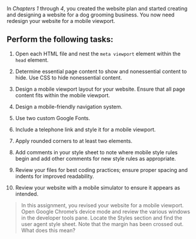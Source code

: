 <!--practice-->
In *Chapters 1* through *4*, you created the website plan and started creating and designing a website for a dog grooming business. You now need redesign your website for a mobile viewport. 

## Perform the following tasks:

1. Open each HTML file and nest the `meta viewport` element within the `head` element.

2. Determine essential page content to show and nonessential content to hide. Use CSS to hide nonessential content.

3. Design a mobile viewport layout for your website. Ensure that all page content fits within the mobile viewport. 

4. Design a mobile-friendly navigation system. 

5. Use two custom Google Fonts. 

6. Include a telephone link and style it for a mobile viewport. 

7. Apply rounded corners to at least two elements. 

8. Add comments in your style sheet to note where mobile style rules begin and add other comments for new style rules as appropriate. 

9. Review your files for best coding practices; ensure proper spacing and indents for improved readability. 

10.  Review your website with a mobile simulator to ensure it appears as intended.
 
> In this assignment, you revised your website for a mobile viewport. Open Google Chrome’s device mode and review the various windows in the developer tools pane. Locate the Styles section and find the user agent style sheet. Note that the margin has been crossed out. What does this mean?
<!--
{
    "CopyExercise": {
        "name": "Chapter 4 YT02",
        "copyTarget": "/chapter4/yt02/student/*",
        "pasteTarget": "./"
    }
}
-->